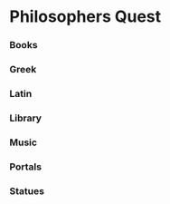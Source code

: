 # Philosophers Quest

### Books

### Greek

### Latin

### Library

### Music

### Portals

### Statues
